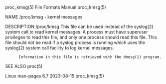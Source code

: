 proc_kmsg(5)							      File Formats Manual							  proc_kmsg(5)

NAME
       /proc/kmsg - kernel messages

DESCRIPTION
       /proc/kmsg
	      This file can be used instead of the syslog(2) system call to read kernel messages.  A process must have superuser privileges to read this file,
	      and  only	 one  process should read this file.  This file should not be read if a syslog process is running which uses the syslog(2) system call
	      facility to log kernel messages.

	      Information in this file is retrieved with the dmesg(1) program.

SEE ALSO
       proc(5)

Linux man-pages 6.7							  2023-08-15								  proc_kmsg(5)

